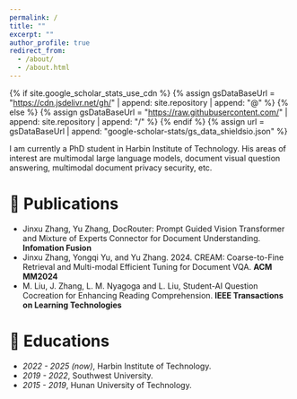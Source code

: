 ```yaml
---
permalink: /
title: ""
excerpt: ""
author_profile: true
redirect_from: 
  - /about/
  - /about.html
---
```


{% if site.google_scholar_stats_use_cdn %}
{% assign gsDataBaseUrl = "https://cdn.jsdelivr.net/gh/" | append: site.repository | append: "@" %}
{% else %}
{% assign gsDataBaseUrl = "https://raw.githubusercontent.com/" | append: site.repository | append: "/" %}
{% endif %}
{% assign url = gsDataBaseUrl | append: "google-scholar-stats/gs_data_shieldsio.json" %}

<span class='anchor' id='about-me'></span>

I am currently a PhD student in Harbin Institute of Technology. His areas of interest are multimodal large language models, document visual question answering, multimodal document privacy security, etc.

# 📝 Publications 
- Jinxu Zhang, Yu Zhang, DocRouter: Prompt Guided Vision Transformer and Mixture of Experts Connector for Document Understanding. **Infomation Fusion**
- Jinxu Zhang, Yongqi Yu, and Yu Zhang. 2024. CREAM: Coarse-to-Fine Retrieval and Multi-modal Efficient Tuning for Document VQA. **ACM MM2024**
- M. Liu, J. Zhang, L. M. Nyagoga and L. Liu, Student-AI Question Cocreation for Enhancing Reading Comprehension. **IEEE Transactions on Learning Technologies**

# 📖 Educations
- *2022 - 2025 (now)*, Harbin Institute of Technology.
- *2019 - 2022*, Southwest University. 
- *2015 - 2019*, Hunan University of Technology. 
